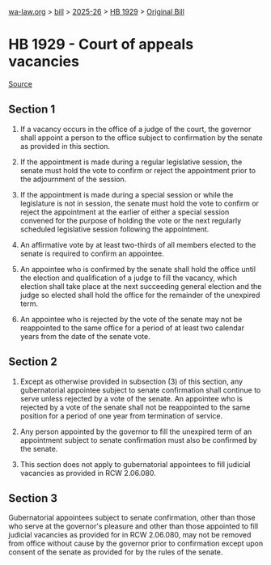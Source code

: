 [wa-law.org](/) > [bill](/bill/) > [2025-26](/bill/2025-26/) > [HB 1929](/bill/2025-26/hb/1929/) > [Original Bill](/bill/2025-26/hb/1929/1/)

# HB 1929 - Court of appeals vacancies

[Source](http://lawfilesext.leg.wa.gov/biennium/2025-26/Pdf/Bills/House%20Bills/1929.pdf)

## Section 1
1. If a vacancy occurs in the office of a judge of the court, the governor shall appoint a person to  the office subject to confirmation by the senate as provided in this section.

2. If the appointment is made during a regular legislative session, the senate must hold the vote to confirm or reject the appointment prior to the adjournment of the session.

3. If the appointment is made during a special session or while the legislature is not in session, the senate must hold the vote to confirm or reject the appointment at the earlier of either a special session convened for the purpose of holding the vote or the next regularly scheduled legislative session following the appointment.

4. An affirmative vote by at least two-thirds of all members elected to the senate is required to confirm an appointee.

5. An appointee who is confirmed by the senate shall hold the office until the election and qualification of a judge to fill the vacancy, which election shall take place at the next succeeding general election and the judge so elected shall hold the office for the remainder of the unexpired term.

6. An appointee who is rejected by the vote of the senate may not be reappointed to the same office for a period of at least two calendar years from the date of the senate vote.

## Section 2
1. Except as otherwise provided in subsection (3) of this section, any gubernatorial appointee subject to senate confirmation shall continue to serve unless rejected by a vote of the senate. An appointee who is rejected by a vote of the senate shall not be reappointed to the same position for a period of one year from termination of service.

2. Any person appointed by the governor to fill the unexpired term of an appointment subject to senate confirmation must also be confirmed by the senate.

3. This section does not apply to gubernatorial appointees to fill judicial vacancies as provided in RCW 2.06.080.

## Section 3
Gubernatorial appointees subject to senate confirmation, other than those who serve at the governor's pleasure and other than those appointed to fill judicial vacancies as provided for in RCW 2.06.080, may not be removed from office without cause by the governor prior to confirmation except upon consent of the senate as provided for by the rules of the senate.
